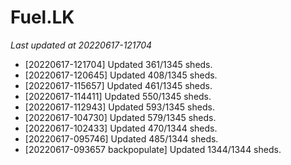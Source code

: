 # Fuel.LK
*Last updated at 20220617-121704*
* [20220617-121704] Updated 361/1345 sheds.
* [20220617-120645] Updated 408/1345 sheds.
* [20220617-115657] Updated 461/1345 sheds.
* [20220617-114411] Updated 550/1345 sheds.
* [20220617-112943] Updated 593/1345 sheds.
* [20220617-104730] Updated 579/1345 sheds.
* [20220617-102433] Updated 470/1344 sheds.
* [20220617-095746] Updated 485/1344 sheds.
* [20220617-093657 backpopulate] Updated 1344/1344 sheds.